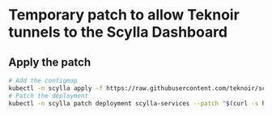 # Temporary patch to allow Teknoir tunnels to the Scylla Dashboard

## Apply the patch
```bash
# Add the configmap
kubectl -n scylla apply -f https://raw.githubusercontent.com/teknoir/scylla-patch/main/configmap.yaml
# Patch the deployment
kubectl -n scylla patch deployment scylla-services --patch "$(curl -s https://raw.githubusercontent.com/teknoir/scylla-patch/main/patch.yaml)"
```

